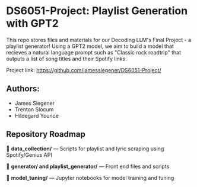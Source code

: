 # DS6051-Project: Playlist Generation with GPT2 

This repo stores files and materials for our Decoding LLM's Final Project - a playlist generator! Using a GPT2 model, we aim to build a model that recieves a natural language prompt such as "Classic rock roadtrip" that outputs a list of song titles and their Spotify links. 

Project link: https://github.com/jamessiegener/DS6051-Project/

## Authors:

- James Siegener
- Trenton Slocum
- Hildegard Younce

## Repository Roadmap

📂 **data_collection/** — Scripts for playlist and lyric scraping using Spotify/Genius API 

📂 **generator/ and playlist_generator/** — Front end files and scripts 

📂 **model_tuning/** — Jupyter notebooks for model training and tuning


